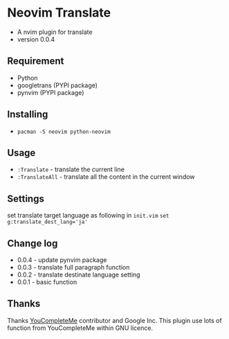 # Neovim Translate
- A nvim plugin for translate
- version 0.0.4

## Requirement
- Python
- googletrans (PYPI package)
- pynvim (PYPI package)


## Installing
- `pacman -S neovim python-neovim`

## Usage
- `:Translate`
		- translate the current line
- `:TranslateAll`
		- translate all the content in the current window

## Settings
set translate target language as following in `init.vim`
`set g:translate_dest_lang='ja'`

## Change log
- 0.0.4 - update pynvim package
- 0.0.3 - translate full paragraph function
- 0.0.2 - translate destinate language setting
- 0.0.1 - basic function

## Thanks
Thanks [YouCompleteMe](https://github.com/Valloric/YouCompleteMe) contributor and Google Inc.
This plugin use lots of function from YouCompleteMe within GNU licence.
